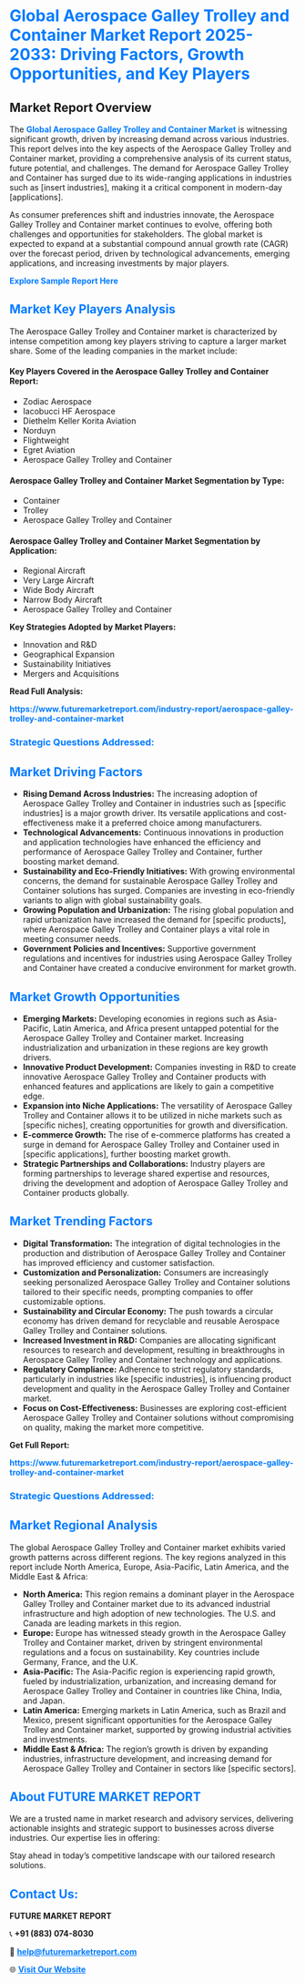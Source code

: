<h1 style="color: #007BFF;">Global Aerospace Galley Trolley and Container Market Report 2025-2033: Driving Factors, Growth Opportunities, and Key Players</h1>

<section id="overview">
<h2>Market Report Overview</h2>
<p>The <a href="https://www.futuremarketreport.com/industry-report/aerospace-galley-trolley-and-container-market" style="color: #007BFF; text-decoration: none;"><strong>Global Aerospace Galley Trolley and Container Market</strong></a> is witnessing significant growth, driven by increasing demand across various industries. This report delves into the key aspects of the Aerospace Galley Trolley and Container market, providing a comprehensive analysis of its current status, future potential, and challenges. The demand for Aerospace Galley Trolley and Container has surged due to its wide-ranging applications in industries such as [insert industries], making it a critical component in modern-day [applications].</p>
<p>As consumer preferences shift and industries innovate, the Aerospace Galley Trolley and Container market continues to evolve, offering both challenges and opportunities for stakeholders. The global market is expected to expand at a substantial compound annual growth rate (CAGR) over the forecast period, driven by technological advancements, emerging applications, and increasing investments by major players.</p>
</section>

<section id="overview">
<p><a href="https://www.futuremarketreport.com/request-sample/reportId=100358" style="color: #007BFF; text-decoration: none;"><strong>Explore Sample Report Here</strong></a></p>
</section>

<section id="key-players">
<h2 style="color: #007BFF;">Market Key Players Analysis</h2>
<p>The Aerospace Galley Trolley and Container market is characterized by intense competition among key players striving to capture a larger market share. Some of the leading companies in the market include:</p>
<h4>Key Players Covered in the Aerospace Galley Trolley and Container Report:</h4>
<ul><li>Zodiac Aerospace</li><li>Iacobucci HF Aerospace</li><li>Diethelm Keller Korita Aviation</li><li>Norduyn</li><li>Flightweight</li><li>Egret Aviation</li><li>Aerospace Galley Trolley and Container</li></ul>
<h4>Aerospace Galley Trolley and Container Market Segmentation by Type:</h4>
<ul><li>Container</li><li>Trolley</li><li>Aerospace Galley Trolley and Container</li></ul>

<h4>Aerospace Galley Trolley and Container Market Segmentation by Application:</h4>
<ul><li>Regional Aircraft</li><li>Very Large Aircraft</li><li>Wide Body Aircraft</li><li>Narrow Body Aircraft</li><li>Aerospace Galley Trolley and Container</li></ul>
<p><strong>Key Strategies Adopted by Market Players:</strong></p>
<ul>
<li>Innovation and R&D</li>
<li>Geographical Expansion</li>
<li>Sustainability Initiatives</li>
<li>Mergers and Acquisitions</li>
</ul>
</section>

<section>
<p><strong>Read Full Analysis: </strong></p><a href="https://www.futuremarketreport.com/industry-report/aerospace-galley-trolley-and-container-market" style="color: #007BFF; text-decoration: none;"><strong>https://www.futuremarketreport.com/industry-report/aerospace-galley-trolley-and-container-market</strong></a>
<h3 style="color: #007BFF;">Strategic Questions Addressed:</h3>
</section>

<section id="driving-factors">
<h2 style="color: #007BFF;">Market Driving Factors</h2>
<ul>
<li><strong>Rising Demand Across Industries:</strong> The increasing adoption of Aerospace Galley Trolley and Container in industries such as [specific industries] is a major growth driver. Its versatile applications and cost-effectiveness make it a preferred choice among manufacturers.</li>
<li><strong>Technological Advancements:</strong> Continuous innovations in production and application technologies have enhanced the efficiency and performance of Aerospace Galley Trolley and Container, further boosting market demand.</li>
<li><strong>Sustainability and Eco-Friendly Initiatives:</strong> With growing environmental concerns, the demand for sustainable Aerospace Galley Trolley and Container solutions has surged. Companies are investing in eco-friendly variants to align with global sustainability goals.</li>
<li><strong>Growing Population and Urbanization:</strong> The rising global population and rapid urbanization have increased the demand for [specific products], where Aerospace Galley Trolley and Container plays a vital role in meeting consumer needs.</li>
<li><strong>Government Policies and Incentives:</strong> Supportive government regulations and incentives for industries using Aerospace Galley Trolley and Container have created a conducive environment for market growth.</li>
</ul>
</section>

<section id="growth-opportunities">
<h2 style="color: #007BFF;">Market Growth Opportunities</h2>
<ul>
<li><strong>Emerging Markets:</strong> Developing economies in regions such as Asia-Pacific, Latin America, and Africa present untapped potential for the Aerospace Galley Trolley and Container market. Increasing industrialization and urbanization in these regions are key growth drivers.</li>
<li><strong>Innovative Product Development:</strong> Companies investing in R&D to create innovative Aerospace Galley Trolley and Container products with enhanced features and applications are likely to gain a competitive edge.</li>
<li><strong>Expansion into Niche Applications:</strong> The versatility of Aerospace Galley Trolley and Container allows it to be utilized in niche markets such as [specific niches], creating opportunities for growth and diversification.</li>
<li><strong>E-commerce Growth:</strong> The rise of e-commerce platforms has created a surge in demand for Aerospace Galley Trolley and Container used in [specific applications], further boosting market growth.</li>
<li><strong>Strategic Partnerships and Collaborations:</strong> Industry players are forming partnerships to leverage shared expertise and resources, driving the development and adoption of Aerospace Galley Trolley and Container products globally.</li>
</ul>
</section>

<section id="trending-factors">
<h2 style="color: #007BFF;">Market Trending Factors</h2>
<ul>
<li><strong>Digital Transformation:</strong> The integration of digital technologies in the production and distribution of Aerospace Galley Trolley and Container has improved efficiency and customer satisfaction.</li>
<li><strong>Customization and Personalization:</strong> Consumers are increasingly seeking personalized Aerospace Galley Trolley and Container solutions tailored to their specific needs, prompting companies to offer customizable options.</li>
<li><strong>Sustainability and Circular Economy:</strong> The push towards a circular economy has driven demand for recyclable and reusable Aerospace Galley Trolley and Container solutions.</li>
<li><strong>Increased Investment in R&D:</strong> Companies are allocating significant resources to research and development, resulting in breakthroughs in Aerospace Galley Trolley and Container technology and applications.</li>
<li><strong>Regulatory Compliance:</strong> Adherence to strict regulatory standards, particularly in industries like [specific industries], is influencing product development and quality in the Aerospace Galley Trolley and Container market.</li>
<li><strong>Focus on Cost-Effectiveness:</strong> Businesses are exploring cost-efficient Aerospace Galley Trolley and Container solutions without compromising on quality, making the market more competitive.</li>
</ul>
</section>

<section>
<p><strong>Get Full Report: </strong></p><a href="https://www.futuremarketreport.com/industry-report/aerospace-galley-trolley-and-container-market" style="color: #007BFF; text-decoration: none;"><strong>https://www.futuremarketreport.com/industry-report/aerospace-galley-trolley-and-container-market</strong></a>
<h3 style="color: #007BFF;">Strategic Questions Addressed:</h3>
</section>


<section id="regional-analysis">
<h2 style="color: #007BFF;">Market Regional Analysis</h2>
<p>The global Aerospace Galley Trolley and Container market exhibits varied growth patterns across different regions. The key regions analyzed in this report include North America, Europe, Asia-Pacific, Latin America, and the Middle East & Africa:</p>
<ul>
<li><strong>North America:</strong> This region remains a dominant player in the Aerospace Galley Trolley and Container market due to its advanced industrial infrastructure and high adoption of new technologies. The U.S. and Canada are leading markets in this region.</li>
<li><strong>Europe:</strong> Europe has witnessed steady growth in the Aerospace Galley Trolley and Container market, driven by stringent environmental regulations and a focus on sustainability. Key countries include Germany, France, and the U.K.</li>
<li><strong>Asia-Pacific:</strong> The Asia-Pacific region is experiencing rapid growth, fueled by industrialization, urbanization, and increasing demand for Aerospace Galley Trolley and Container in countries like China, India, and Japan.</li>
<li><strong>Latin America:</strong> Emerging markets in Latin America, such as Brazil and Mexico, present significant opportunities for the Aerospace Galley Trolley and Container market, supported by growing industrial activities and investments.</li>
<li><strong>Middle East & Africa:</strong> The region’s growth is driven by expanding industries, infrastructure development, and increasing demand for Aerospace Galley Trolley and Container in sectors like [specific sectors].</li>
</ul>
</section>

<footer>
<h2 style="color: #007BFF;">About FUTURE MARKET REPORT</h2>
<p>We are a trusted name in market research and advisory services, delivering actionable insights and strategic support to businesses across diverse industries. Our expertise lies in offering:</p>

<p>Stay ahead in today’s competitive landscape with our tailored research solutions.</p>

<h2 style="color: #007BFF;">Contact Us:</h2>
<p><strong>FUTURE MARKET REPORT</strong></p>
<p>📞 <strong>+91 (883) 074-8030</strong></p>
<p>📧 <strong><a href="mailto:help@futuremarketreport.com" style="color: #007BFF;">help@futuremarketreport.com</a></strong></p>
<p>🌐 <strong><a href="https://www.futuremarketreport.com/" style="color: #007BFF;">Visit Our Website</a></strong></p>
</footer>